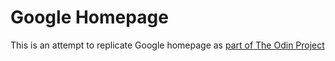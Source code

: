 # Google Homepage

This is an attempt to replicate Google homepage as [part of The Odin Project](https://www.theodinproject.com/paths/foundations/courses/foundations/lessons/html-css)

